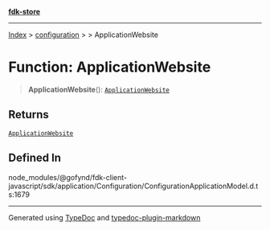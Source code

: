[**fdk-store**](../../../README.md)
***

[Index](../../../API.md) > [configuration](../../README.md) > [<internal>](../README.md) > ApplicationWebsite

# Function: ApplicationWebsite

> **ApplicationWebsite**(): [`ApplicationWebsite`](../type-aliases/type-alias.ApplicationWebsite.md)

## Returns

[`ApplicationWebsite`](../type-aliases/type-alias.ApplicationWebsite.md)

## Defined In

node\_modules/@gofynd/fdk-client-javascript/sdk/application/Configuration/ConfigurationApplicationModel.d.ts:1679

***
Generated using [TypeDoc](https://typedoc.org/) and [typedoc-plugin-markdown](https://www.npmjs.com/package/typedoc-plugin-markdown)

